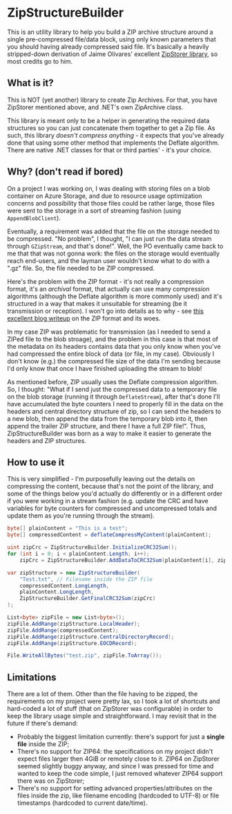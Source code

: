 # ZipStructureBuilder

This is an utility library to help you build a ZIP archive structure around a single pre-compressed file/data block, using only known parameters that you should having already  compressed said file. It's basically a heavily stripped-down derivation of Jaime Olivares' excellent [ZipStorer library](https://github.com/jaime-olivares/zipstorer), so most credits go to him.

## What is it?

This is NOT (yet another) library to create Zip Archives. For that, you have ZipStorer mentioned above, and .NET's own ZipArchive class.

This library is meant only to be a helper in generating the required data structures so you can just concatenate them together to get a Zip file. As such, this library *doesn't compress anything* - it expects that you've already done that using some other method that implements the Deflate algorithm. There are native .NET classes for that or third parties' - it's your choice.

## Why? (don't read if bored)

On a project I was working on, I was dealing with storing files on a blob container on Azure Storage, and due to resource usage optimization concerns and possibility that those files could be rather large, those files were sent to the storage in a sort of streaming fashion (using `AppendBlobClient`).

Eventually, a requirement was added that the file on the storage needed to be compressed. "No problem", I thought, "I can just run the data stream through `GZipStream`, and that's done!". Well, the PO eventually came back to me that that was not gonna work: the files on the storage would eventually reach end-users, and the layman user wouldn't know what to do with a ".gz" file. So, the file needed to be ZIP compressed.

Here's the problem with the ZIP format - it's not really a compression format, it's an *archival* format, that actually can use many compression algorithms (although the Deflate algorithm is  more commonly used) and it's structured in a way that makes it unsuitable for streaming (be it transmission or reception). I won't go into details as to why - see [this excellent blog writeup](https://games.greggman.com/game/zip-rant/) on the ZIP format and its woes.

In my case ZIP was problematic for transmission (as I needed to send a ZIPed file to the blob stroage), and the problem in this case is that most of the metadata on its headers contains data that you only know when you've had compressed the entire block of data (or file, in my case). Obviously I don't know (e.g.) the compressed file size of the data I'm sending because I'd only know that once I have finished uploading the stream to blob!

As mentioned before, ZIP usually uses the Deflate compression algorithm. So, I thought: "What if I send just the compressed data to a temporary file on the blob storage (running it through `DeflateStream`), after that's done I'll have accumulated the byte counters I need to properly fill in the data on the headers and central directory structure of zip, so I can send the headers to a new blob, then append the data from the temporary blob into it, then append the trailer ZIP structure, and there I have a full ZIP file!". Thus, ZipStructureBuilder was born as a way to make it easier to generate the headers and ZIP structures.

## How to use it

This is very simplified - I'm purposefully leaving out the details on compressing the content, because that's not the point of the library, and some of the things below you'd actually do differently or in a different order if you were working in a stream fashion (e.g. update the CRC and have variables for byte counters for compressed and uncompressed totals and update them as you're running through the stream).

````csharp
byte[] plainContent = "This is a test";
byte[] compressedContent = deflateCompressMyContent(plainContent);

uint zipCrc = ZipStructureBuilder.InitializeCRC32Sum();
for (int i = 0; i < plainContent.Length; i++);
	zipCrc = ZipStructureBuilder.AddDataToCRC32Sum(plainContent[i], zipCrc);

var zipStructure = new ZipStructureBuilder(
	"Test.txt", // Filename inside the ZIP file
	compressedContent.LongLength,
	plainContent.LongLength,
	ZipStructureBuilder.GetFinalCRC32Sum(zipCrc)
);

List<byte> zipFile = new List<byte>();
zipFile.AddRange(zipStructure.LocalHeader);
zipFile.AddRange(compressedContent);
zipFile.AddRange(zipStructure.CentralDirectoryRecord);
zipFile.AddRange(zipStructure.EOCDRecord);

File.WriteAllBytes("test.zip", zipFile.ToArray());
````

## Limitations

There are a lot of them. Other than the file having to be zipped, the requirements on my project were pretty lax, so I took a lot of shortcuts and hard-coded a lot of stuff (that on ZipStorer was configurable) in order to keep the library usage simple and straightforward. I may revisit that in the future if there's demand:

 - Probably the biggest limitation currently: there's support for just a **single file** inside the ZIP;
 - There's no support for ZIP64: the specifications on my project didn't expect files larger then 4GiB or remotely close to it. ZIP64 on ZipStorer seemed slightly buggy anyway, and since I was pressed for time and wanted to keep the code simple, I just removed whatever ZIP64 support there was on ZipStorer;
 - There's no support for setting advanced properties/attributes on the files inside the zip, like filename encoding (hardcoded to UTF-8) or file timestamps (hardcoded to current date/time).
